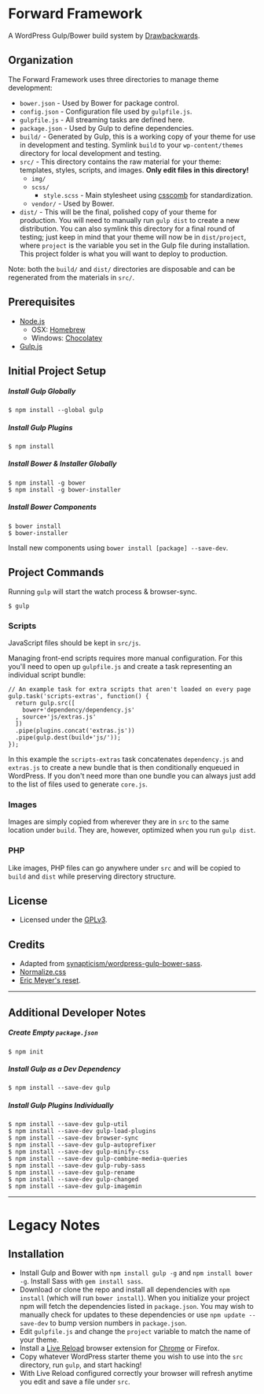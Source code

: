 # Forward Framework

A WordPress Gulp/Bower build system by [Drawbackwards](http://drawbackwards.com).

## Organization

The Forward Framework uses three directories to manage theme development:

* `bower.json` - Used by Bower for package control.
* `config.json` - Configuration file used by `gulpfile.js`.
* `gulpfile.js` - All streaming tasks are defined here.
* `package.json` - Used by Gulp to define dependencies.
* `build/` - Generated by Gulp, this is a working copy of your theme for use in development and testing. Symlink `build` to your `wp-content/themes` directory for local development and testing.
* `src/` - This directory contains the raw material for your theme: templates, styles, scripts, and images. **Only edit files in this directory!**
	* `img/`
	* `scss/`
        * `style.scss` - Main stylesheet using [csscomb](http://csscomb.com/) for standardization.
	* `vendor/` - Used by Bower.
* `dist/` - This will be the final, polished copy of your theme for production. You will need to manually run `gulp dist` to create a new distribution. You can also symlink this directory for a final round of testing; just keep in mind that your theme will now be in `dist/project`, where `project` is the variable you set in the Gulp file during installation. This project folder is what you will want to deploy to production.

Note: both the `build/` and `dist/` directories are disposable and can be regenerated from the materials in `src/`.

## Prerequisites

* [Node.js](http://nodejs.org/)
   * OSX: [Homebrew](http://brew.sh/)
   * Windows: [Chocolatey](http://chocolatey.org/)
* [Gulp.js](http://gulpjs.com/)

## Initial Project Setup

##### Install Gulp Globally

	$ npm install --global gulp

##### Install Gulp Plugins

	$ npm install

##### Install Bower & Installer Globally

	$ npm install -g bower
	$ npm install -g bower-installer

##### Install Bower Components

	$ bower install
	$ bower-installer

Install new components using `bower install [package] --save-dev`.

## Project Commands

Running `gulp` will start the watch process & browser-sync.

	$ gulp

### Scripts

JavaScript files should be kept in `src/js`.

Managing front-end scripts requires more manual configuration. For this you'll need to open up `gulpfile.js` and create a task representing an individual script bundle:

```
// An example task for extra scripts that aren't loaded on every page
gulp.task('scripts-extras', function() {
  return gulp.src([
    bower+'dependency/dependency.js'
  , source+'js/extras.js'
  ])
  .pipe(plugins.concat('extras.js'))
  .pipe(gulp.dest(build+'js/'));
});
```

In this example the `scripts-extras` task concatenates `dependency.js` and `extras.js` to create a new bundle that is then conditionally enqueued in WordPress. If you don't need more than one bundle you can always just add to the list of files used to generate `core.js`.

### Images

Images are simply copied from wherever they are in `src` to the same location under `build`. They are, however, optimized when you run `gulp dist`.

### PHP

Like images, PHP files can go anywhere under `src` and will be copied to `build` and `dist` while preserving directory structure.

## License

* Licensed under the [GPLv3](http://www.gnu.org/licenses/gpl.txt).

## Credits

* Adapted from [synapticism/wordpress-gulp-bower-sass](https://github.com/synapticism/wordpress-gulp-bower-sass).
* [Normalize.css](https://necolas.github.io/normalize.css/)
* [Eric Meyer's reset](http://meyerweb.com/eric/tools/css/reset/).

---

## Additional Developer Notes

##### Create Empty `package.json`

	$ npm init

##### Install Gulp as a Dev Dependency

	$ npm install --save-dev gulp

##### Install Gulp Plugins Individually

	$ npm install --save-dev gulp-util
	$ npm install --save-dev gulp-load-plugins
	$ npm install --save-dev browser-sync
	$ npm install --save-dev gulp-autoprefixer
	$ npm install --save-dev gulp-minify-css
	$ npm install --save-dev gulp-combine-media-queries
	$ npm install --save-dev gulp-ruby-sass
	$ npm install --save-dev gulp-rename
	$ npm install --save-dev gulp-changed
	$ npm install --save-dev gulp-imagemin


---

# Legacy Notes

## Installation

* Install Gulp and Bower with `npm install gulp -g` and `npm install bower -g`. Install Sass with `gem install sass`.
* Download or clone the repo and install all dependencies with `npm install` (which will run `bower install`). When you initialize your project npm will fetch the dependencies listed in `package.json`. You may wish to manually check for updates to these dependencies or use `npm update --save-dev` to bump version numbers in `package.json`.
* Edit `gulpfile.js` and change the `project` variable to match the name of your theme.
* Install a [Live Reload](http://livereload.com/) browser extension for [Chrome](https://chrome.google.com/webstore/detail/livereload/jnihajbhpnppcggbcgedagnkighmdlei) or Firefox.
* Copy whatever WordPress starter theme you wish to use into the `src` directory, run `gulp`, and start hacking!
* With Live Reload configured correctly your browser will refresh anytime you edit and save a file under `src`.